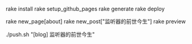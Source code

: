 rake install
rake setup_github_pages 
rake generate
rake deploy

rake new_page[about]
rake new_post["监听器的前世今生"]
rake preview

./push.sh "[blog] 监听器的前世今生"